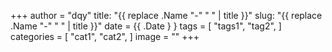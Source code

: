 +++
author = "dqy"
title: "{{ replace .Name "-" " " | title }}"
slug: "{{ replace .Name "-" " " | title }}"
date = {{ .Date } }
tags = [
    "tags1",
    "tag2",
]
categories = [
    "cat1",
    "cat2",
]
image = ""
+++